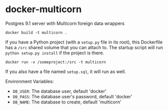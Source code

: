 # docker-multicorn

Postgres 9.1 server with Multicorn foreign data wrappers

`docker build -t multicorn .`

If you have a Python project (with a `setup.py` file in its root), this Dockerfile has a `/src` shared volume that you can attach to. The startup script will run `python setup.py install` if the project is there.

`docker run -v /someproject:/src -t multicorn`

If you also have a file named `setup.sql`, it will run as well.

Environment Variables:

- `DB_USER`: The database user, default 'docker'
- `DB_PASS`: The database user's password, default 'docker'
- `DB_NAME`: The database to create, default 'multicorn'

